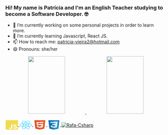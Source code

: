### Hi! My name is Patrícia and I'm an English Teacher studying to become a Software Developer. 🤓

- 🔭 I’m currently working on some personal projects in order to learn more.
- 🌱 I’m currently learning Javascript, React JS.
- 📫 How to reach me: patricia-vieira2@hotmail.com
- 😄 Pronouns: she/her

<div align="center">
  <a href="https://github.com/patriiciavieira">
  <img height="180em" width="48%" src="https://github-readme-stats.vercel.app/api?username=patriiciavieira&show_icons=true&theme=radical&include_all_commits=true&count_private=true"/>
  <img height="180em" width="48%" src="https://github-readme-stats.vercel.app/api/top-langs/?username=patriiciavieira&layout=compact&langs_count=7&theme=radical"/>
</div>

  <div style="display: inline_block"><br>
  <img align="center" alt="Rafa-Js" height="30" width="40" src="https://raw.githubusercontent.com/devicons/devicon/master/icons/javascript/javascript-plain.svg">
  <img align="center" alt="Rafa-React" height="30" width="40" src="https://raw.githubusercontent.com/devicons/devicon/master/icons/react/react-original.svg">
  <img align="center" alt="Rafa-HTML" height="30" width="40" src="https://raw.githubusercontent.com/devicons/devicon/master/icons/html5/html5-original.svg">
  <img align="center" alt="Rafa-CSS" height="30" width="40" src="https://raw.githubusercontent.com/devicons/devicon/master/icons/css3/css3-original.svg">
  <img align="center" alt="Rafa-Csharp" height="30" width="40" src="https://cdn.jsdelivr.net/gh/devicons/devicon/icons/c/c-original.svg">
</div>
  
  ##
  
